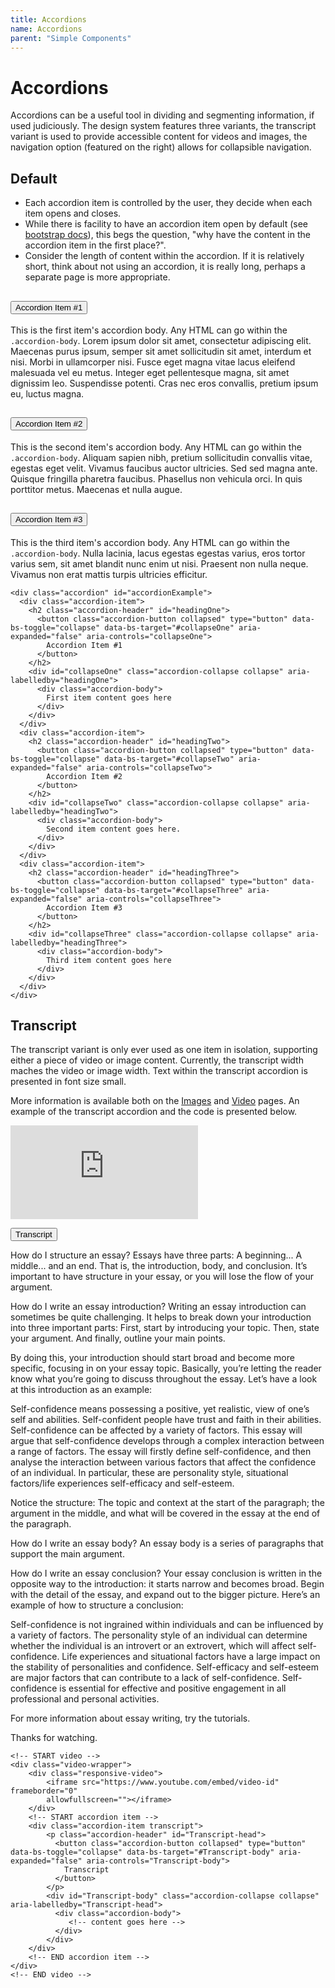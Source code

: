 ```yaml
---
title: Accordions
name: Accordions
parent: "Simple Components"
---
```

<h1 class="margin-top-zero">Accordions</h1>
<p class="lead">Accordions can be a useful tool in dividing and segmenting information, if used judiciously. The design system features three variants, the transcript variant is used to provide accessible content for videos and images, the navigation option (featured on the right) allows for collapsible navigation.</p>
<h2>Default</h2>
<ul>
<li>Each accordion item is controlled by the user, they decide when each item opens and closes.</li>
<li>While there is facility to have an accordion item open by default (see <a href="https://getbootstrap.com/docs/5.0/components/accordion/">bootstrap docs</a>), this begs the question, "why have the content in the accordion item in the first place?".</li>
<li>Consider the length of content within the accordion. If it is relatively short, think about not using an accordion, it is really long, perhaps a separate page is more appropriate.</li>
</ul>
<!-- START Example -->
<div class="accordion" id="accordionExample">
  <div class="accordion-item">
    <h2 class="accordion-header" id="headingOne">
      <button class="accordion-button collapsed" type="button" data-bs-toggle="collapse" data-bs-target="#collapseOne" aria-expanded="false" aria-controls="collapseOne">
        Accordion Item #1
      </button>
    </h2>
    <div id="collapseOne" class="accordion-collapse collapse" aria-labelledby="headingOne">
      <div class="accordion-body">
        This is the first item's accordion body. Any HTML can go within the <code>.accordion-body</code>. Lorem ipsum dolor sit amet, consectetur adipiscing elit. Maecenas purus ipsum, semper sit amet sollicitudin sit amet, interdum et nisi. Morbi in ullamcorper nisi. Fusce eget magna vitae lacus eleifend malesuada vel eu metus. Integer eget pellentesque magna, sit amet dignissim leo. Suspendisse potenti. Cras nec eros convallis, pretium ipsum eu, luctus magna.
      </div>
    </div>
  </div>
  <div class="accordion-item">
    <h2 class="accordion-header" id="headingTwo">
      <button class="accordion-button collapsed" type="button" data-bs-toggle="collapse" data-bs-target="#collapseTwo" aria-expanded="false" aria-controls="collapseTwo">
        Accordion Item #2
      </button>
    </h2>
    <div id="collapseTwo" class="accordion-collapse collapse" aria-labelledby="headingTwo">
      <div class="accordion-body">
        This is the second item's accordion body. Any HTML can go within the <code>.accordion-body</code>. Aliquam sapien nibh, pretium sollicitudin convallis vitae, egestas eget velit. Vivamus faucibus auctor ultricies. Sed sed magna ante. Quisque fringilla pharetra faucibus. Phasellus non vehicula orci. In quis porttitor metus. Maecenas et nulla augue.
      </div>
    </div>
  </div>
  <div class="accordion-item">
    <h2 class="accordion-header" id="headingThree">
      <button class="accordion-button collapsed" type="button" data-bs-toggle="collapse" data-bs-target="#collapseThree" aria-expanded="false" aria-controls="collapseThree">
        Accordion Item #3
      </button>
    </h2>
    <div id="collapseThree" class="accordion-collapse collapse" aria-labelledby="headingThree">
      <div class="accordion-body">
        This is the third item's accordion body. Any HTML can go within the <code>.accordion-body</code>. Nulla lacinia, lacus egestas egestas varius, eros tortor varius sem, sit amet blandit nunc enim ut nisi. Praesent non nulla neque. Vivamus non erat mattis turpis ultricies efficitur.
      </div>
    </div>
  </div>
</div>
<!-- END Example -->

<!-- START Code -->
<div class="highlight">
<pre class="chroma">
<code class="language-html">&lt;div class=&quot;accordion&quot; id=&quot;accordionExample&quot;&gt;
  &lt;div class=&quot;accordion-item&quot;&gt;
    &lt;h2 class=&quot;accordion-header&quot; id=&quot;headingOne&quot;&gt;
      &lt;button class=&quot;accordion-button collapsed&quot; type=&quot;button&quot; data-bs-toggle=&quot;collapse&quot; data-bs-target=&quot;#collapseOne&quot; aria-expanded=&quot;false&quot; aria-controls=&quot;collapseOne&quot;&gt;
        Accordion Item #1
      &lt;/button&gt;
    &lt;/h2&gt;
    &lt;div id=&quot;collapseOne&quot; class=&quot;accordion-collapse collapse&quot; aria-labelledby=&quot;headingOne&quot;&gt;
      &lt;div class=&quot;accordion-body&quot;&gt;
        First item content goes here
      &lt;/div&gt;
    &lt;/div&gt;
  &lt;/div&gt;
  &lt;div class=&quot;accordion-item&quot;&gt;
    &lt;h2 class=&quot;accordion-header&quot; id=&quot;headingTwo&quot;&gt;
      &lt;button class=&quot;accordion-button collapsed&quot; type=&quot;button&quot; data-bs-toggle=&quot;collapse&quot; data-bs-target=&quot;#collapseTwo&quot; aria-expanded=&quot;false&quot; aria-controls=&quot;collapseTwo&quot;&gt;
        Accordion Item #2
      &lt;/button&gt;
    &lt;/h2&gt;
    &lt;div id=&quot;collapseTwo&quot; class=&quot;accordion-collapse collapse&quot; aria-labelledby=&quot;headingTwo&quot;&gt;
      &lt;div class=&quot;accordion-body&quot;&gt;
        Second item content goes here.
      &lt;/div&gt;
    &lt;/div&gt;
  &lt;/div&gt;
  &lt;div class=&quot;accordion-item&quot;&gt;
    &lt;h2 class=&quot;accordion-header&quot; id=&quot;headingThree&quot;&gt;
      &lt;button class=&quot;accordion-button collapsed&quot; type=&quot;button&quot; data-bs-toggle=&quot;collapse&quot; data-bs-target=&quot;#collapseThree&quot; aria-expanded=&quot;false&quot; aria-controls=&quot;collapseThree&quot;&gt;
        Accordion Item #3
      &lt;/button&gt;
    &lt;/h2&gt;
    &lt;div id=&quot;collapseThree&quot; class=&quot;accordion-collapse collapse&quot; aria-labelledby=&quot;headingThree&quot;&gt;
      &lt;div class=&quot;accordion-body&quot;&gt;
        Third item content goes here
      &lt;/div&gt;
    &lt;/div&gt;
  &lt;/div&gt;
&lt;/div&gt;</code>
</pre></div>
<!-- END Code -->
<h2>Transcript</h2>
<p>The transcript variant is only ever used as one item in isolation, supporting either a piece of video or image content. Currently, the transcript width maches the video or image width. Text within the transcript accordion is presented in font size small.</p>
<p>More information is available both on the <a href="../../components-complex/images">Images</a> and <a href="../../components-complex/video">Video</a> pages. An example of the transcript accordion and the code is presented below.</p>
<!-- START video -->
<div class="video-wrapper">
    <div class="responsive-video"><iframe src="https://www.youtube.com/embed/U5LBp4E-zWU" frameborder="0" allowfullscreen=""></iframe></div>
	<!-- RcRnspPP5PE -->
<!-- START accordion item -->
<div class="accordion-item transcript">
    <p class="accordion-header" id="Transcript-headingTwo">
      <button class="accordion-button collapsed" type="button" data-bs-toggle="collapse" data-bs-target="#Transcript-collapseTwo" aria-expanded="false" aria-controls="Transcript-collapseTwo">
        Transcript
      </button>
    </p>
    <div id="Transcript-collapseTwo" class="accordion-collapse collapse" aria-labelledby="Transcript-headingTwo">
      <div class="accordion-body">
<p>How do I structure an essay? Essays have three parts: A beginning... A middle... and an end. That is, the introduction, body, and conclusion. It’s important to have structure in your essay, or you will lose the flow of your argument.</p>
<p>How do I write an essay introduction? Writing an essay introduction can sometimes be quite challenging. It helps to break down your introduction into three important parts: First, start by introducing your topic. Then, state your argument. And finally, outline your main points.</p>
<p>By doing this, your introduction should start broad and become more specific, focusing in on your essay topic. Basically, you’re letting the reader know what you’re going to discuss throughout the essay. Let’s have a look at this introduction as an example:</p>
<p>Self-confidence means possessing a positive, yet realistic, view of one’s self and abilities. Self-confident people have trust and faith in their abilities. Self-confidence can be affected by a variety of factors. This essay will argue that self-confidence develops through a complex interaction between a range of factors. The essay will firstly define self-confidence, and then analyse the interaction between various factors that affect the confidence of an individual. In particular, these are personality style, situational factors/life experiences self-efficacy and self-esteem.</p>
<p>Notice the structure: The topic and context at the start of the paragraph; the argument in the middle, and what will be covered in the essay at the end of the paragraph.</p>
<p>How do I write an essay body? An essay body is a series of paragraphs that support the main argument.</p>
<p>How do I write an essay conclusion? Your essay conclusion is written in the opposite way to the introduction: it starts narrow and becomes broad. Begin with the detail of the essay, and expand out to the bigger picture. Here’s an example of how to structure a conclusion:</p>
<p>Self-confidence is not ingrained within individuals and can be influenced by a variety of factors. The personality style of an individual can determine whether the individual is an introvert or an extrovert, which will affect self-confidence. Life experiences and situational factors have a large impact on the stability of personalities and confidence. Self-efficacy and self-esteem are major factors that can contribute to a lack of self-confidence. Self-confidence is essential for effective and positive engagement in all professional and personal activities.</p>
<p>For more information about essay writing, try the tutorials.</p>
<p>Thanks for watching.</p>
        </div>
      </div>
</div>
<!-- END accordion item -->
</div>
<!-- END video -->
<div class="highlight">
<pre class="chroma">
<code class="language-html">&lt;!-- START video --&gt;
&lt;div class=&quot;video-wrapper&quot;&gt;
    &lt;div class=&quot;responsive-video&quot;&gt;
		&lt;iframe src=&quot;https://www.youtube.com/embed/video-id&quot; frameborder=&quot;0&quot; 
		allowfullscreen=&quot;&quot;&gt;&lt;/iframe&gt;
	&lt;/div&gt;
	&lt;!-- START accordion item --&gt;
	&lt;div class=&quot;accordion-item transcript&quot;&gt;
		&lt;p class=&quot;accordion-header&quot; id=&quot;Transcript-head&quot;&gt;
		  &lt;button class=&quot;accordion-button collapsed&quot; type=&quot;button&quot; data-bs-toggle=&quot;collapse&quot; data-bs-target=&quot;#Transcript-body&quot; aria-expanded=&quot;false&quot; aria-controls=&quot;Transcript-body&quot;&gt;
			Transcript
		  &lt;/button&gt;
		&lt;/p&gt;
		&lt;div id=&quot;Transcript-body&quot; class=&quot;accordion-collapse collapse&quot; aria-labelledby=&quot;Transcript-head&quot;&gt;
		  &lt;div class=&quot;accordion-body&quot;&gt;
			 &lt;!-- content goes here --&gt;
		  &lt;/div&gt;
		&lt;/div&gt;
	&lt;/div&gt;
	&lt;!-- END accordion item --&gt;
&lt;/div&gt;
&lt;!-- END video --&gt;</code>
</pre></div>